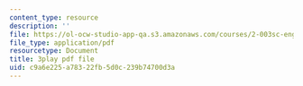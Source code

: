 ```yaml
---
content_type: resource
description: ''
file: https://ol-ocw-studio-app-qa.s3.amazonaws.com/courses/2-003sc-engineering-dynamics-fall-2011/c9a6e225a78322fb5d0c239b74700d3a_jROTMB142T0.pdf
file_type: application/pdf
resourcetype: Document
title: 3play pdf file
uid: c9a6e225-a783-22fb-5d0c-239b74700d3a
---
```


